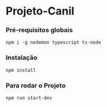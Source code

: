 # Projeto-Canil

### Pré-requisitos globais
`npm i -g nodemon typescript ts-node`

### Instalação
`npm install`

### Para rodar o Projeto
`npm run start-dev`